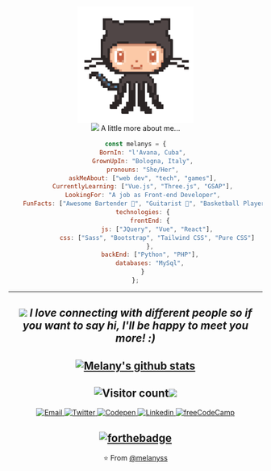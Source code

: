 <!-- <img src="https://github.com/melanyss/melanyss/blob/main/banner.png"></a> -->
<div align="center">
<img align='center' src="https://raw.githubusercontent.com/iCharlesZ/FigureBed/master/img/octocat.gif" width="230">
    <br>
<img src="https://media.giphy.com/media/VgCDAzcKvsR6OM0uWg/giphy.gif" width="50"> A little more about me...  
    
```javascript
const melanys = {
    BornIn: "l'Avana, Cuba",
    GrownUpIn: "Bologna, Italy",
    pronouns: "She/Her",
    askMeAbout: ["web dev", "tech", "games"],
    CurrentlyLearning: ["Vue.js", "Three.js", "GSAP"],
    LookingFor: "A job as Front-end Developer",
    FunFacts: ["Awesome Bartender 🍹", "Guitarist 🎸", "Basketball Player 🏀"],
    technologies: {
        frontEnd: {
            js: ["JQuery", "Vue", "React"],
            css: ["Sass", "Bootstrap", "Tailwind CSS", "Pure CSS"]
        },
        backEnd: ["Python", "PHP"],
        databases: "MySql",
    }
};
```
---
<img src="https://media.giphy.com/media/LnQjpWaON8nhr21vNW/giphy.gif" width="60"> <em><b>I love connecting with different people</b> so if you want to say <b>hi, I'll be happy to meet you more!</b> :)</em>
---

## [![Melany's github stats](https://github-readme-stats.vercel.app/api?username=melanyss)](https://github.com/melanyss/github-readme-stats)
## ![Visitor count](https://visitor-badge.laobi.icu/badge?page_id=melanyss.melanyss)<img src="https://media.giphy.com/media/dxn6fRlTIShoeBr69N/giphy.gif" width="30">

<p align="center">
    <a href="mailto:melanyss@pm.me" target="_blank">
        <img src="https://img.icons8.com/fluent/48/000000/email.png" alt="Email" width="70px" height="70px" style="img:hover {-webkit-transform: scale(1.1);
  transform: scale(1.1);}">
    </a>
    <a href="https://twitter.com/MelanysFT" target="_blank">
        <img src="https://img.icons8.com/cute-clipart/64/000000/twitter.png" alt="Twitter" width="70px" height="70px" style="img:hover {-webkit-transform: scale(1.1);
  transform: scale(1.1);}">
    </a>
    <a href="https://codepen.io/melanys/" target="_blank">
        <img src="https://img.icons8.com/ios-filled/50/000000/codepen.png" alt="Codepen" width="70px" height="70px" style="img:hover {-webkit-transform: scale(1.1);
  transform: scale(1.1);}">
    </a>
    <a href="https://www.linkedin.com/in/melanysft/" target="_blank">
        <img src="https://img.icons8.com/cute-clipart/64/000000/linkedin.png" alt="Linkedin" width="70px" height="70px" style="img:hover {-webkit-transform: scale(1.1);
  transform: scale(1.1);}">
    </a>
    <a href="https://www.freecodecamp.org/melanys" target="_blank">
        <img src="https://api.iconify.design/simple-icons:freecodecamp.svg" alt="freeCodeCamp" width="70px" height="70px" style="img:hover {-webkit-transform: scale(1.1);
  transform: scale(1.1);}">
    </a></p>

## [![forthebadge](https://forthebadge.com/images/badges/built-with-love.svg)](https://forthebadge.com)

    
⭐️ From [@melanyss](https://github.com/melanyss)


</div>
